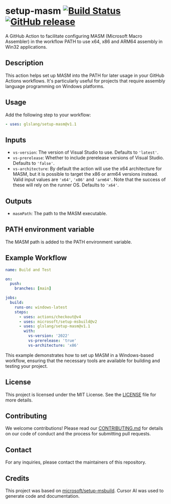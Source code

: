 # setup-masm [![Build Status](https://github.com/glslang/setup-masm/actions/workflows/ci.yaml/badge.svg)](https://github.com/glslang/setup-masm/actions) [![GitHub release](https://img.shields.io/github/v/release/glslang/setup-masm?logo=github)](https://github.com/marketplace/actions/setup-masm)

A GitHub Action to facilitate configuring MASM (Microsoft Macro Assembler) in the workflow PATH to use x64, x86 and ARM64 assembly in Win32 applications.

## Description

This action helps set up MASM into the PATH for later usage in your GitHub Actions workflows. It's particularly useful for projects that require assembly language programming on Windows platforms.

## Usage

Add the following step to your workflow:

```yaml
- uses: glslang/setup-masm@v1.1
```

## Inputs

- `vs-version`: The version of Visual Studio to use. Defaults to `'latest'`.
- `vs-prerelease`: Whether to include prerelease versions of Visual Studio. Defaults to `'false'`.
- `vs-architecture`: By default the action will use the x64 architecture for MASM, but it is possible to target the x86 or arm64 versions instead. Valid input values are `'x64'`, `'x86'` and `'arm64'`. Note that the success of these will rely on the runner OS. Defaults to `'x64'`. 

## Outputs

- `masmPath`: The path to the MASM executable.

## PATH environment variable

The MASM path is added to the PATH environment variable.

## Example Workflow

```yaml
name: Build and Test

on:
  push:
    branches: [main]

jobs:
  build:
    runs-on: windows-latest
    steps:
      - uses: actions/checkout@v4
      - uses: microsoft/setup-msbuild@v2
      - uses: glslang/setup-masm@v1.1
        with:
          vs-version: '2022'
          vs-prerelease: 'true'
          vs-architecture: 'x86'
```

This example demonstrates how to set up MASM in a Windows-based workflow, ensuring that the necessary tools are available for building and testing your project.

## License

This project is licensed under the MIT License. See the [LICENSE](LICENSE) file for more details.

## Contributing

We welcome contributions! Please read our [CONTRIBUTING.md](CONTRIBUTING.md) for details on our code of conduct and the process for submitting pull requests.

## Contact

For any inquiries, please contact the maintainers of this repository.

## Credits

This project was based on [microsoft/setup-msbuild](https://github.com/microsoft/setup-msbuild). Cursor AI was used to generate code and documentation.
